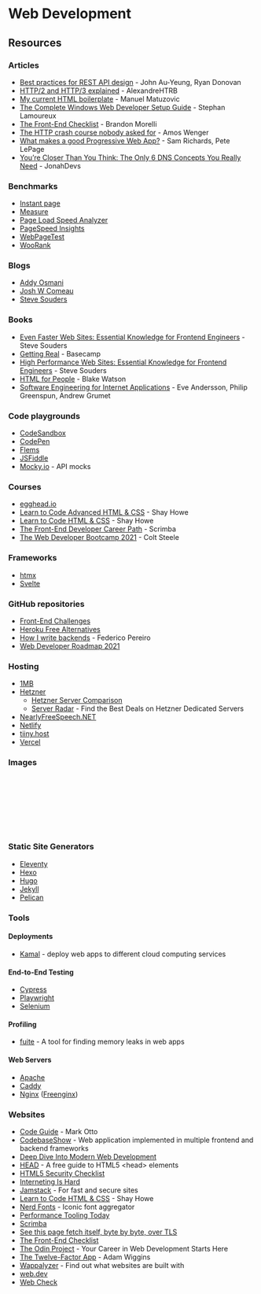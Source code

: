 # Web Development

## Resources

### Articles

* [Best practices for REST API design](https://stackoverflow.blog/2020/03/02/best-practices-for-rest-api-design/?utm\_source=hackernewsletter\&utm\_medium=email\&utm\_term=code) - John Au-Yeung, Ryan Donovan
* [HTTP/2 and HTTP/3 explained](https://alexandrehtrb.github.io/posts/2024/03/http2-and-http3-explained/) - AlexandreHTRB
* [My current HTML boilerplate](https://www.matuzo.at/blog/html-boilerplate/) - Manuel Matuzovic
* [The Complete Windows Web Developer Setup Guide](https://dev.to/stephanlamoureux/the-complete-windows-developer-setup-guide-fie) - Stephan Lamoureux
* [The Front-End Checklist](https://codeburst.io/the-front-end-checklist-8b2292fdda44) - Brandon Morelli
* [The HTTP crash course nobody asked for](https://fasterthanli.me/articles/the-http-crash-course-nobody-asked-for) - Amos Wenger
* [What makes a good Progressive Web App?](https://web.dev/pwa-checklist/) - Sam Richards, Pete LePage
* [You’re Closer Than You Think: The Only 6 DNS Concepts You Really Need](https://jonahdevs.com/youre-closer-than-you-think-the-only-6-dns-concepts-you-really-need/) - JonahDevs

### Benchmarks

* [Instant page](https://instant.page/)
* [Measure](https://web.dev/measure/)
* [Page Load Speed Analyzer](https://www.internetmarketingninjas.com/tools/free-tools/pagespeed)
* [PageSpeed Insights](https://pagespeed.web.dev/)
* [WebPageTest](https://www.webpagetest.org/)
* [WooRank](https://www.woorank.com/)

### Blogs

* [Addy Osmani](https://addyosmani.com/blog/)
* [Josh W Comeau](https://www.joshwcomeau.com/)
* [Steve Souders](https://stevesouders.com/)

### Books

* [Even Faster Web Sites: Essential Knowledge for Frontend Engineers](https://www.amazon.co.uk/Even-Faster-Web-Sites-Performance/dp/0596522304) - Steve Souders
* [Getting Real](https://basecamp.com/gettingreal) - Basecamp
* [High Performance Web Sites: Essential Knowledge for Frontend Engineers](http://bedford-computing.co.uk/learning/wp-content/uploads/2016/07/Oreilly.Steve\_.Souders.High\_.Performance.Web\_.Sites\_.Sep\_.2007.pdf) - Steve Souders
* [HTML for People](https://htmlforpeople.com) - Blake Watson
* [Software Engineering for Internet Applications](http://philip.greenspun.com/seia/) - Eve Andersson, Philip Greenspun, Andrew Grumet

### Code playgrounds

* [CodeSandbox](https://codesandbox.io/)
* [CodePen](https://codepen.io/)
* [Flems](https://flems.io/)
* [JSFiddle](https://jsfiddle.net/)
* [Mocky.io](https://designer.mocky.io/) - API mocks

### Courses

* [egghead.io](https://egghead.io/)
* [Learn to Code Advanced HTML & CSS](https://learn.shayhowe.com/advanced-html-css/) - Shay Howe
* [Learn to Code HTML & CSS](https://learn.shayhowe.com/html-css/) - Shay Howe
* [The Front-End Developer Career Path](https://scrimba.com/learn/frontend) - Scrimba
* [The Web Developer Bootcamp 2021](https://www.udemy.com/course/the-web-developer-bootcamp/) - Colt Steele

### Frameworks

* [htmx](https://htmx.org/)
* [Svelte](https://svelte.dev/)

### GitHub repositories

* [Front-End Challenges](https://github.com/felipefialho/frontend-challenges)
* [Heroku Free Alternatives](https://github.com/Engagespot/heroku-free-alternatives)
* [How I write backends](https://github.com/fpereiro/backendlore) - Federico Pereiro
* [Web Developer Roadmap 2021](https://github.com/kamranahmedse/developer-roadmap)

### Hosting

* [1MB](https://1mb.co)
* [Hetzner](https://www.hetzner.com/)
  * [Hetzner Server Comparison](https://achromatic.dev/blog/hetzner-server-comparison)
  * [Server Radar](https://radar.iodev.org/) - Find the Best Deals on Hetzner Dedicated Servers
* [NearlyFreeSpeech.NET](https://www.nearlyfreespeech.net/)
* [Netlify](https://www.netlify.com/)
* [tiiny.host](https://tiiny.host/)
* [Vercel](https://vercel.com/)

### Images

<figure><img src="../../.gitbook/assets/12 Tips for API Security.png" alt=""><figcaption></figcaption></figure>

<figure><img src="../../.gitbook/assets/A Cheatsheet to Build Secure API.gif" alt=""><figcaption></figcaption></figure>

<figure><img src="../../.gitbook/assets/Cheatsheet on Comparing API Architectural Styles.gif" alt=""><figcaption></figcaption></figure>

<figure><img src="../../.gitbook/assets/Frontend Performance Cheatsheet.gif" alt=""><figcaption></figcaption></figure>

<figure><img src="../../.gitbook/assets/Full Stack Developer Roadmap.gif" alt=""><figcaption></figcaption></figure>

<figure><img src="../../.gitbook/assets/JSON Web Token.jpeg" alt=""><figcaption></figcaption></figure>

<figure><img src="../../.gitbook/assets/Top 9 HTTP Request Methods.gif" alt=""><figcaption></figcaption></figure>

<figure><img src="../../.gitbook/assets/Typical Architecture of a Web Application.gif" alt=""><figcaption></figcaption></figure>

<figure><img src="../../.gitbook/assets/Why are CDN so popular.gif" alt=""><figcaption></figcaption></figure>

### Static Site Generators

* [Eleventy](https://www.11ty.dev/)
* [Hexo](https://hexo.io/)
* [Hugo](https://gohugo.io/)
* [Jekyll](https://jekyllrb.com/)
* [Pelican](https://getpelican.com/)

### Tools

#### Deployments

* [Kamal](https://kamal-deploy.org/) - deploy web apps to different cloud computing services

#### End-to-End Testing

* [Cypress](https://www.cypress.io/)
* [Playwright](https://playwright.dev/)
* [Selenium](https://www.selenium.dev/)

#### Profiling

* [fuite](https://github.com/nolanlawson/fuite) - A tool for finding memory leaks in web apps

#### Web Servers

* [Apache](https://httpd.apache.org/)
* [Caddy](https://caddyserver.com/)
* [Nginx](https://www.nginx.com/) ([Freenginx](https://freenginx.org/))

### Websites

* [Code Guide](https://codeguide.co/) - Mark Otto
* [CodebaseShow](https://codebase.show/) - Web application implemented in multiple frontend and backend frameworks
* [Deep Dive Into Modern Web Development](https://fullstackopen.com/en/)
* [HEAD](https://htmlhead.dev/) - A free guide to HTML5 \<head> elements
* [HTML5 Security Checklist](https://html5sec.org/)
* [Interneting Is Hard](https://internetingishard.netlify.app/)
* [Jamstack](https://jamstack.org/) - For fast and secure sites
* [Learn to Code HTML & CSS](https://learn.shayhowe.com/) - Shay Howe
* [Nerd Fonts](https://www.nerdfonts.com/) - Iconic font aggregator
* [Performance Tooling Today](https://www.perf-tooling.today/)
* [Scrimba](https://scrimba.com/allcourses?price=free)
* [See this page fetch itself, byte by byte, over TLS](https://subtls.pages.dev/)
* [The Front-End Checklist](https://frontendchecklist.io/)
* [The Odin Project](https://www.theodinproject.com/) - Your Career in Web Development Starts Here
* [The Twelve-Factor App](https://12factor.net/) - Adam Wiggins
* [Wappalyzer](https://www.wappalyzer.com/) - Find out what websites are built with
* [web.dev](https://web.dev/)
* [Web Check](https://v1.web-check.xyz)
